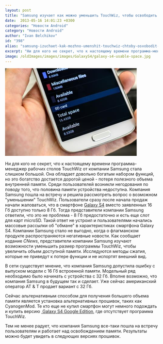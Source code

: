 ```yaml
---
layout: post
title: "Samsung изучает как можно уменьшить TouchWiz, чтобы освободить больше памяти в Galaxy S4"
date:  2013-05-16 14:01:23 +0300
categories: "Новости Android"
category: "Новости Android"
author: "Ivan Belchikov"
id: "398"
alias: "samsung-izuchaet-kak-mozhno-umenshit-touchwiz-chtoby-osvobodit-bolshe-pamyati-v-galaxy-s4"
excerpt: "Ни для кого не секрет, что к настоящему времени программа-менеджер рабочих столов TouchWiz от компании Samsung стала слишком большой. Она обладает довольно богатым набором функций, но это богатство достается дорогой ценой - потеря полезного объема внутренней памяти. Среди пользователей возникли негодования по поводу того, что половина памяти устройства недоступна. Компания Samsung пошла на встречу и решила рассмотреть вопрос о возможном уменьшении TouchWiz."
image: /oldImages/images/images/GalaxyS4/galaxy-s4-usable-space.jpg
---
```

<img src="/oldImages/images/images/GalaxyS4/galaxy-s4-usable-space.jpg" alt="Доступная память Galaxy S4">

Ни для кого не секрет, что к настоящему времени программа-менеджер рабочих столов TouchWiz от компании Samsung стала слишком большой. Она обладает довольно богатым набором функций, но это богатство достается дорогой ценой - потеря полезного объема внутренней памяти. Среди пользователей возникли негодования по поводу того, что половина памяти устройства недоступна. Компания Samsung пошла на встречу и решила рассмотреть вопрос о возможном "уменьшении" TouchWiz.
Пользователи сразу после начала продаж начали жаловаться, что в смартфоне <a href="index.php?option=com_content&amp;view=article&amp;id=316&amp;catid=8&amp;Itemid=102">Galaxy S4</a> вместо заявленных 16 Гб доступно только 8 Гб. Тогда представители компании Samsung ответили, что это не проблема - 8 Гб предостаточно и есть еще слот для карт microSD. Такой ответ не устроил и пользователями начались массовые рассылки об "обмане" в характеристиках смартфона Galaxy S4. Компании Samsung стало не выгодно, когда о флагманском продукте распространяются негативные новости. Как сообщает издание<em> CNews</em>, представители компании Samsung изучают возможности уменьшить размер программы TouchWiz, чтобы увеличить объем доступной памяти. Исследуются методы сжатия, которые не приведут к потере функции и не испортят внешний вид. 

В сети существует мнение, что компания Samsung допустила ошибку с выпуском модели с 16 Гб встроенной памяти. Модельный ряд необходимо было начинать с устройства с 32 Гб. Вполне возможно, что компания Samsung в будущем так и сделает. Уже сейчас американский оператор AT &amp; T продает вариант с 32 Гб.

Сейчас альтернативным способом для получения большего объема памяти является установка альтернативных прошивок, таких как CyanogenMod. Те кто еще не купил смартфон могут немного подождать и купить версию <a href="index.php?option=com_content&amp;view=article&amp;id=394&amp;catid=8&amp;Itemid=102"> Galaxy S4 Google Edition</a>, где отсутствует программа TouchWiz.

Тем не менее радует, что компания Samsung все-таки пошла на встречу пользователям и работает над освобождением памяти. Результаты можно будет увидеть в следующих версиях прошивок.
